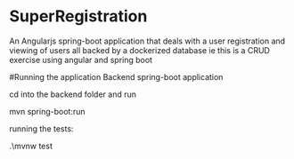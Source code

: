 # SuperRegistration
An Angularjs spring-boot application that deals with a user registration and viewing of users all backed by a dockerized database ie this is a CRUD exercise using angular and spring boot

#Running the application
Backend spring-boot application

cd into the backend folder and run

mvn spring-boot:run

running the tests:

.\mvnw test
